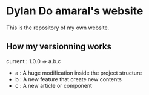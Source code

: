 # Dylan Do amaral's website

This is the repository of my own website.

## How my versionning works

current : 1.0.0 => a.b.c

- a : A huge modification inside the project structure
- b : A new feature that create new contents
- c : A new article or component